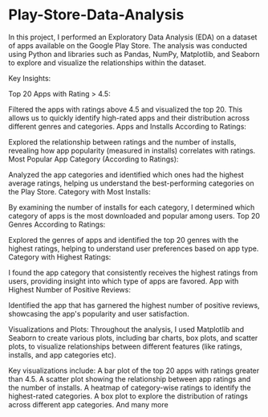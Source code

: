 # Play-Store-Data-Analysis

In this project, I performed an Exploratory Data Analysis (EDA) on a dataset of apps available on the Google Play Store. The analysis was conducted using Python and libraries such as Pandas, NumPy, Matplotlib, and Seaborn to explore and visualize the relationships within the dataset.

Key Insights:

Top 20 Apps with Rating > 4.5:

Filtered the apps with ratings above 4.5 and visualized the top 20. This allows us to quickly identify high-rated apps and their distribution across different genres and categories.
Apps and Installs According to Ratings:

Explored the relationship between ratings and the number of installs, revealing how app popularity (measured in installs) correlates with ratings.
Most Popular App Category (According to Ratings):

Analyzed the app categories and identified which ones had the highest average ratings, helping us understand the best-performing categories on the Play Store.
Category with Most Installs:

By examining the number of installs for each category, I determined which category of apps is the most downloaded and popular among users.
Top 20 Genres According to Ratings:

Explored the genres of apps and identified the top 20 genres with the highest ratings, helping to understand user preferences based on app type.
Category with Highest Ratings:

I found the app category that consistently receives the highest ratings from users, providing insight into which type of apps are favored.
App with Highest Number of Positive Reviews:

Identified the app that has garnered the highest number of positive reviews, showcasing the app's popularity and user satisfaction.

Visualizations and Plots:
Throughout the analysis, I used Matplotlib and Seaborn to create various plots, including bar charts, box plots, and scatter plots, to visualize relationships between different features (like ratings, installs, and app categories etc).

Key visualizations include:
A bar plot of the top 20 apps with ratings greater than 4.5.
A scatter plot showing the relationship between app ratings and the number of installs.
A heatmap of category-wise ratings to identify the highest-rated categories.
A box plot to explore the distribution of ratings across different app categories.
And many more
